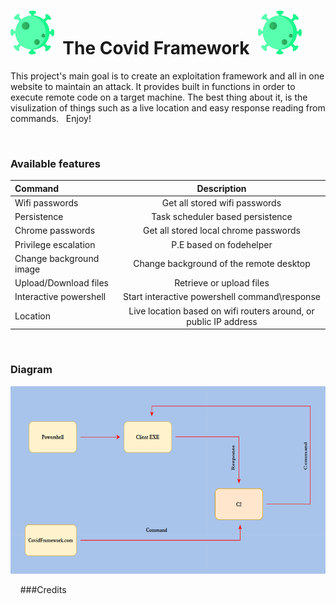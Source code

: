 <h1> <img src="./virus.png"
  width="70"
  height="70">
  &nbsp;The Covid Framework&nbsp;
<img src="./virus.png"
  width="70"
  height="70">
</h1>
&NewLine;
&NewLine;
This project's main goal is to create an exploitation framework and all in one website to maintain an attack.
It provides built in functions in order to execute remote code on a target machine. 
The best thing about it, is the visulization of things such as a live location and easy response reading from commands.
&nbsp;
Enjoy!

&nbsp;&nbsp;
### Available features

| Command      | Description| 
| :--     |    :-:   |
| Wifi passwords| Get all stored wifi passwords | 
| Persistence| Task scheduler based persistence|
|Chrome passwords|Get all stored local chrome passwords|
|Privilege escalation|P.E based on fodehelper|
|Change background image|Change background of the remote desktop|
|Upload/Download files|Retrieve or upload files|
|Interactive powershell|Start interactive powershell command\response|
|Location|Live location based on wifi routers around, or public IP address|

&nbsp;&nbsp;&nbsp;
### Diagram
<img src="./CovidDiagram.png" width="650" height="300" />

&nbsp;&nbsp;&nbsp;
###Credits
